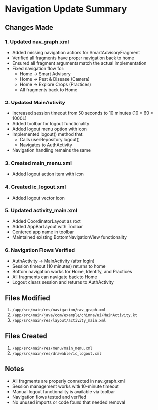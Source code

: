 # Navigation Update Summary

## Changes Made

### 1. Updated nav_graph.xml
- Added missing navigation actions for SmartAdvisoryFragment
- Verified all fragments have proper navigation back to home
- Ensured all fragment arguments match the actual implementation
- Fixed navigation flow for:
  - Home → Smart Advisory
  - Home → Pest & Disease (Camera)
  - Home → Explore Crops (Practices)
  - All fragments back to Home

### 2. Updated MainActivity
- Increased session timeout from 60 seconds to 10 minutes (10 * 60 * 1000L)
- Added toolbar for logout functionality
- Added logout menu option with icon
- Implemented logout() method that:
  - Calls userRepository.logout()
  - Navigates to AuthActivity
- Navigation handling remains the same

### 3. Created main_menu.xml
- Added logout action item with icon

### 4. Created ic_logout.xml
- Added logout vector icon

### 5. Updated activity_main.xml
- Added CoordinatorLayout as root
- Added AppBarLayout with Toolbar
- Centered app name in toolbar
- Maintained existing BottomNavigationView functionality

### 6. Navigation Flows Verified
- AuthActivity → MainActivity (after login)
- Session timeout (10 minutes) returns to home
- Bottom navigation works for Home, Identify, and Practices
- All fragments can navigate back to Home
- Logout clears session and returns to AuthActivity

## Files Modified
1. `/app/src/main/res/navigation/nav_graph.xml`
2. `/app/src/main/java/com/example/chinna/ui/MainActivity.kt`
3. `/app/src/main/res/layout/activity_main.xml`

## Files Created
1. `/app/src/main/res/menu/main_menu.xml`
2. `/app/src/main/res/drawable/ic_logout.xml`

## Notes
- All fragments are properly connected in nav_graph.xml
- Session management works with 10-minute timeout
- Manual logout functionality is available via toolbar
- Navigation flows tested and verified
- No unused imports or code found that needed removal